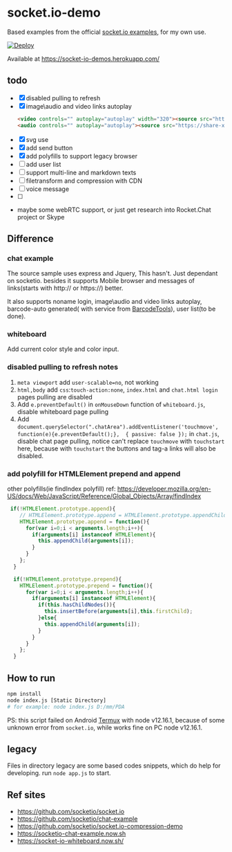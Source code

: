 # socket.io-demo

Based examples from the official [socket.io examples](https://github.com/socketio/socket.io/tree/master/examples), for my own use.

[![Deploy](https://www.herokucdn.com/deploy/button.png)](https://heroku.com/deploy?template=https://github.com/shanquan/socket.io-demo)

Available at <https://socket-io-demos.herokuapp.com/>

## todo
- [x] disabled pulling to refresh
- [x] image\audio and video links autoplay
  ```markdown
  <video controls="" autoplay="autoplay" width="320"><source src="https://share-xxx.cos.ap-guangzhou.myqcloud.com/video/sunshine.mp4" type="video/mp4"></video>
  <audio controls="" autoplay="autoplay"><source src="https://share-xxx.cos.ap-guangzhou.myqcloud.com/audio/%E6%82%AF%E5%86%9C.mp3"></audio>
  ```
- [x] svg use
- [x] add send button
- [x] add polyfills to support legacy browser
- [ ] add user list
- [ ] support multi-line and markdown texts
- [ ] filetransform and compression with CDN
- [ ] voice message
- [ ] 
- maybe some webRTC support, or just get research into Rocket.Chat project or Skype

## Difference

### chat example
The source sample uses express and Jquery, This hasn't. Just dependant on socketio. besides it supports Mobile browser and messages of links(starts with http:// or https://) better.

It also supports noname login, image\audio and video links autoplay, barcode-auto generated( with service from [BarcodeTools](http://generator.barcodetools.com/)), user list(to be done).

### whiteboard
Add current color style and color input.

### disabled pulling to refresh notes
1. `meta viewport` add `user-scalable=no`, not working
2. `html,body` add `css`:`touch-action:none`, `index.html` and `chat.html login` pages pulling are disabled
3. Add `e.preventDefault()` in `onMouseDown` function of `whiteboard.js`, disable whiteboard page pulling
4. Add `document.querySelector(".chatArea").addEventListener('touchmove', function(e){e.preventDefault();},  { passive: false });` in `chat.js`, disable chat page pulling, notice can't replace `touchmove` with `touchstart` here, because with `touchstart` the buttons and tag-a links will also be disabled. 

### add polyfill for HTMLElement prepend and append

other polyfills(ie findIndex polyfill) ref: https://developer.mozilla.org/en-US/docs/Web/JavaScript/Reference/Global_Objects/Array/findIndex
```js
 if(!HTMLElement.prototype.append){
    // HTMLElement.prototype.append = HTMLElement.prototype.appendChild;
    HTMLElement.prototype.append = function(){
      for(var i=0;i < arguments.length;i++){
        if(arguments[i] instanceof HTMLElement){
          this.appendChild(arguments[i]);
        }
      }
    };
  }

  if(!HTMLElement.prototype.prepend){
    HTMLElement.prototype.prepend = function(){
      for(var i=0;i < arguments.length;i++){
        if(arguments[i] instanceof HTMLElement){
          if(this.hasChildNodes()){
            this.insertBefore(arguments[i],this.firstChild);
          }else{
            this.appendChild(arguments[i]);
          }
        }
      }
    };
  }
```

## How to run
```bash
npm install
node index.js [Static Directory]
# for example: node index.js D:/mm/PDA
```

PS: this script failed on Android [Termux](https://termux.com/) with node v12.16.1, because of some unknown error from `socket.io`, while works fine on PC node v12.16.1.

## legacy
Files in directory legacy are some based codes snippets, which do help for developing. run `node app.js` to start.

## Ref sites
- <https://github.com/socketio/socket.io>
- <https://github.com/socketio/chat-example>
- <https://github.com/socketio/socket.io-compression-demo>
- <https://socketio-chat-example.now.sh>
- <https://socket-io-whiteboard.now.sh/>